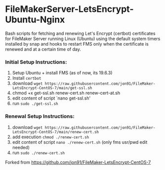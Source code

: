 # FileMakerServer-LetsEncrypt-Ubuntu-Nginx
Bash scripts for fetching and renewing Let's Encrypt (certbot) certificates for FileMaker Server running Linux (Ubuntu) using the default system timers installed by snap and hooks to restart FMS only when the certificate is renewed and at a certain time of day.

### Initial Setup Instructions:
1. Setup Ubuntu + install FMS (as of now, its 19.6.3)
2. Install `certbot`
3. download `wget https://raw.githubusercontent.com/jon91/FileMaker-LetsEncrypt-CentOS-7/main/get-ssl.sh`
4. chmod +x get-ssl.sh renew-cert.sh renew-cert-at.sh 
5. edit content of script `nano get-ssl.sh'
6. run `sudo ./get-ssl.sh`


### Renewal Setup Instructions:
1. download `wget https://raw.githubusercontent.com/jon91/FileMaker-LetsEncrypt-CentOS-7/main/renew-cert.sh`
2. add execution `chmod ./renew-cert.sh`
3. edit content of script `nano ./renew-cert.sh` (only fms usr/pwd edit needed)
4. run `sudo ./renew-cert.sh`

Forked from https://github.com/jon91/FileMaker-LetsEncrypt-CentOS-7
